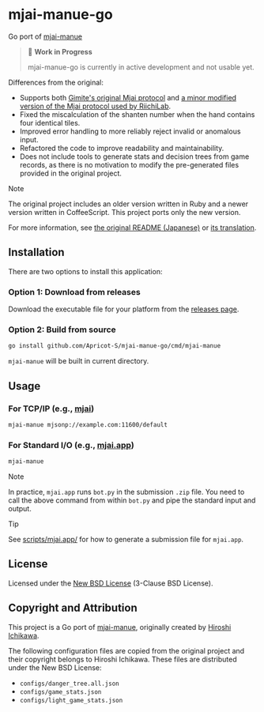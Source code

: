 # mjai-manue-go

Go port of [mjai-manue](https://github.com/gimite/mjai-manue)

> 🚧 **Work in Progress**
>
> mjai-manue-go is currently in active development and not usable yet.

Differences from the original:

- Supports both [Gimite's original Mjai protocol](https://gimite.net/pukiwiki/index.php?Mjai%20%E9%BA%BB%E9%9B%80AI%E5%AF%BE%E6%88%A6%E3%82%B5%E3%83%BC%E3%83%90) and [a minor modified version of the Mjai protocol used by RiichiLab](https://mjai.app/docs/mjai-protocol).
- Fixed the miscalculation of the shanten number when the hand contains four identical tiles.
- Improved error handling to more reliably reject invalid or anomalous input.
- Refactored the code to improve readability and maintainability.
- Does not include tools to generate stats and decision trees from game records, as there is no motivation to modify the pre-generated files provided in the original project.

> [!NOTE]
> The original project includes an older version written in Ruby and a newer version written in CoffeeScript. This project ports only the new version.

For more information, see [the original README (Japanese)](https://github.com/gimite/mjai-manue/blob/master/README.md) or [its translation](docs/README-en.md).

## Installation

There are two options to install this application:

### Option 1: Download from releases

Download the executable file for your platform from the [releases page](https://github.com/Apricot-S/mjai-manue-go/releases/latest).

### Option 2: Build from source

```sh
go install github.com/Apricot-S/mjai-manue-go/cmd/mjai-manue
```

`mjai-manue` will be built in current directory.

## Usage

### For TCP/IP (e.g., [mjai](https://github.com/gimite/mjai))

```sh
mjai-manue mjsonp://example.com:11600/default
```

### For Standard I/O (e.g., [mjai.app](https://github.com/smly/mjai.app))

```sh
mjai-manue
```

> [!NOTE]
> In practice, `mjai.app` runs `bot.py` in the submission `.zip` file.
> You need to call the above command from within `bot.py` and pipe the standard input and output.

> [!TIP]
> See [scripts/mjai.app/](scripts/mjai.app/) for how to generate a submission file for `mjai.app`.

## License

Licensed under the [New BSD License](LICENSE) (3-Clause BSD License).

## Copyright and Attribution

This project is a Go port of [mjai-manue](https://github.com/gimite/mjai-manue), originally created by [Hiroshi Ichikawa](https://github.com/gimite).

The following configuration files are copied from the original project and their copyright belongs to Hiroshi Ichikawa. These files are distributed under the New BSD License:

- `configs/danger_tree.all.json`
- `configs/game_stats.json`
- `configs/light_game_stats.json`
